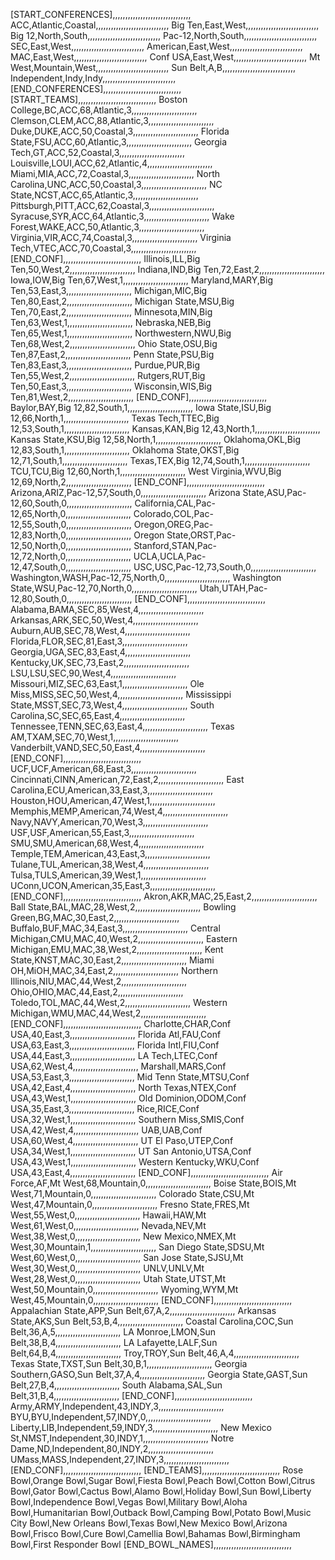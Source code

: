 [START_CONFERENCES],,,,,,,,,,,,,,,,,,,,,,,,,,,,,,,
ACC,Atlantic,Coastal,,,,,,,,,,,,,,,,,,,,,,,,,,,,,
Big Ten,East,West,,,,,,,,,,,,,,,,,,,,,,,,,,,,,
Big 12,North,South,,,,,,,,,,,,,,,,,,,,,,,,,,,,,
Pac-12,North,South,,,,,,,,,,,,,,,,,,,,,,,,,,,,,
SEC,East,West,,,,,,,,,,,,,,,,,,,,,,,,,,,,,
American,East,West,,,,,,,,,,,,,,,,,,,,,,,,,,,,,
MAC,East,West,,,,,,,,,,,,,,,,,,,,,,,,,,,,,
Conf USA,East,West,,,,,,,,,,,,,,,,,,,,,,,,,,,,,
Mt West,Mountain,West,,,,,,,,,,,,,,,,,,,,,,,,,,,,,
Sun Belt,A,B,,,,,,,,,,,,,,,,,,,,,,,,,,,,,
Independent,Indy,Indy,,,,,,,,,,,,,,,,,,,,,,,,,,,,,
[END_CONFERENCES],,,,,,,,,,,,,,,,,,,,,,,,,,,,,,,
[START_TEAMS],,,,,,,,,,,,,,,,,,,,,,,,,,,,,,,
Boston College,BC,ACC,68,Atlantic,3,,,,,,,,,,,,,,,,,,,,,,,,,,
Clemson,CLEM,ACC,88,Atlantic,3,,,,,,,,,,,,,,,,,,,,,,,,,,
Duke,DUKE,ACC,50,Coastal,3,,,,,,,,,,,,,,,,,,,,,,,,,,
Florida State,FSU,ACC,60,Atlantic,3,,,,,,,,,,,,,,,,,,,,,,,,,,
Georgia Tech,GT,ACC,52,Coastal,3,,,,,,,,,,,,,,,,,,,,,,,,,,
Louisville,LOUI,ACC,62,Atlantic,4,,,,,,,,,,,,,,,,,,,,,,,,,,
Miami,MIA,ACC,72,Coastal,3,,,,,,,,,,,,,,,,,,,,,,,,,,
North Carolina,UNC,ACC,50,Coastal,3,,,,,,,,,,,,,,,,,,,,,,,,,,
NC State,NCST,ACC,65,Atlantic,3,,,,,,,,,,,,,,,,,,,,,,,,,,
Pittsburgh,PITT,ACC,62,Coastal,3,,,,,,,,,,,,,,,,,,,,,,,,,,
Syracuse,SYR,ACC,64,Atlantic,3,,,,,,,,,,,,,,,,,,,,,,,,,,
Wake Forest,WAKE,ACC,50,Atlantic,3,,,,,,,,,,,,,,,,,,,,,,,,,,
Virginia,VIR,ACC,74,Coastal,3,,,,,,,,,,,,,,,,,,,,,,,,,,
Virginia Tech,VTEC,ACC,70,Coastal,3,,,,,,,,,,,,,,,,,,,,,,,,,,
[END_CONF],,,,,,,,,,,,,,,,,,,,,,,,,,,,,,,
Illinois,ILL,Big Ten,50,West,2,,,,,,,,,,,,,,,,,,,,,,,,,,
Indiana,IND,Big Ten,72,East,2,,,,,,,,,,,,,,,,,,,,,,,,,,
Iowa,IOW,Big Ten,67,West,1,,,,,,,,,,,,,,,,,,,,,,,,,,
Maryland,MARY,Big Ten,53,East,3,,,,,,,,,,,,,,,,,,,,,,,,,,
Michigan,MIC,Big Ten,80,East,2,,,,,,,,,,,,,,,,,,,,,,,,,,
Michigan State,MSU,Big Ten,70,East,2,,,,,,,,,,,,,,,,,,,,,,,,,,
Minnesota,MIN,Big Ten,63,West,1,,,,,,,,,,,,,,,,,,,,,,,,,,
Nebraska,NEB,Big Ten,65,West,1,,,,,,,,,,,,,,,,,,,,,,,,,,
Northwestern,NWU,Big Ten,68,West,2,,,,,,,,,,,,,,,,,,,,,,,,,,
Ohio State,OSU,Big Ten,87,East,2,,,,,,,,,,,,,,,,,,,,,,,,,,
Penn State,PSU,Big Ten,83,East,3,,,,,,,,,,,,,,,,,,,,,,,,,,
Purdue,PUR,Big Ten,55,West,2,,,,,,,,,,,,,,,,,,,,,,,,,,
Rutgers,RUT,Big Ten,50,East,3,,,,,,,,,,,,,,,,,,,,,,,,,,
Wisconsin,WIS,Big Ten,81,West,2,,,,,,,,,,,,,,,,,,,,,,,,,,
[END_CONF],,,,,,,,,,,,,,,,,,,,,,,,,,,,,,,
Baylor,BAY,Big 12,82,South,1,,,,,,,,,,,,,,,,,,,,,,,,,,
Iowa State,ISU,Big 12,66,North,1,,,,,,,,,,,,,,,,,,,,,,,,,,
Texas Tech,TTEC,Big 12,53,South,1,,,,,,,,,,,,,,,,,,,,,,,,,,
Kansas,KAN,Big 12,43,North,1,,,,,,,,,,,,,,,,,,,,,,,,,,
Kansas State,KSU,Big 12,58,North,1,,,,,,,,,,,,,,,,,,,,,,,,,,
Oklahoma,OKL,Big 12,83,South,1,,,,,,,,,,,,,,,,,,,,,,,,,,
Oklahoma State,OKST,Big 12,71,South,1,,,,,,,,,,,,,,,,,,,,,,,,,,
Texas,TEX,Big 12,74,South,1,,,,,,,,,,,,,,,,,,,,,,,,,,
TCU,TCU,Big 12,60,North,1,,,,,,,,,,,,,,,,,,,,,,,,,,
West Virginia,WVU,Big 12,69,North,2,,,,,,,,,,,,,,,,,,,,,,,,,,
[END_CONF],,,,,,,,,,,,,,,,,,,,,,,,,,,,,,,
Arizona,ARIZ,Pac-12,57,South,0,,,,,,,,,,,,,,,,,,,,,,,,,,
Arizona State,ASU,Pac-12,60,South,0,,,,,,,,,,,,,,,,,,,,,,,,,,
California,CAL,Pac-12,65,North,0,,,,,,,,,,,,,,,,,,,,,,,,,,
Colorado,COL,Pac-12,55,South,0,,,,,,,,,,,,,,,,,,,,,,,,,,
Oregon,OREG,Pac-12,83,North,0,,,,,,,,,,,,,,,,,,,,,,,,,,
Oregon State,ORST,Pac-12,50,North,0,,,,,,,,,,,,,,,,,,,,,,,,,,
Stanford,STAN,Pac-12,72,North,0,,,,,,,,,,,,,,,,,,,,,,,,,,
UCLA,UCLA,Pac-12,47,South,0,,,,,,,,,,,,,,,,,,,,,,,,,,
USC,USC,Pac-12,73,South,0,,,,,,,,,,,,,,,,,,,,,,,,,,
Washington,WASH,Pac-12,75,North,0,,,,,,,,,,,,,,,,,,,,,,,,,,
Washington State,WSU,Pac-12,70,North,0,,,,,,,,,,,,,,,,,,,,,,,,,,
Utah,UTAH,Pac-12,80,South,0,,,,,,,,,,,,,,,,,,,,,,,,,,
[END_CONF],,,,,,,,,,,,,,,,,,,,,,,,,,,,,,,
Alabama,BAMA,SEC,85,West,4,,,,,,,,,,,,,,,,,,,,,,,,,,
Arkansas,ARK,SEC,50,West,4,,,,,,,,,,,,,,,,,,,,,,,,,,
Auburn,AUB,SEC,78,West,4,,,,,,,,,,,,,,,,,,,,,,,,,,
Florida,FLOR,SEC,81,East,3,,,,,,,,,,,,,,,,,,,,,,,,,,
Georgia,UGA,SEC,83,East,4,,,,,,,,,,,,,,,,,,,,,,,,,,
Kentucky,UK,SEC,73,East,2,,,,,,,,,,,,,,,,,,,,,,,,,,
LSU,LSU,SEC,90,West,4,,,,,,,,,,,,,,,,,,,,,,,,,,
Missouri,MIZ,SEC,63,East,1,,,,,,,,,,,,,,,,,,,,,,,,,,
Ole Miss,MISS,SEC,50,West,4,,,,,,,,,,,,,,,,,,,,,,,,,,
Mississippi State,MSST,SEC,73,West,4,,,,,,,,,,,,,,,,,,,,,,,,,,
South Carolina,SC,SEC,65,East,4,,,,,,,,,,,,,,,,,,,,,,,,,,
Tennessee,TENN,SEC,63,East,4,,,,,,,,,,,,,,,,,,,,,,,,,,
Texas AM,TXAM,SEC,70,West,1,,,,,,,,,,,,,,,,,,,,,,,,,,
Vanderbilt,VAND,SEC,50,East,4,,,,,,,,,,,,,,,,,,,,,,,,,,
[END_CONF],,,,,,,,,,,,,,,,,,,,,,,,,,,,,,,
UCF,UCF,American,68,East,3,,,,,,,,,,,,,,,,,,,,,,,,,,
Cincinnati,CINN,American,72,East,2,,,,,,,,,,,,,,,,,,,,,,,,,,
East Carolina,ECU,American,33,East,3,,,,,,,,,,,,,,,,,,,,,,,,,,
Houston,HOU,American,47,West,1,,,,,,,,,,,,,,,,,,,,,,,,,,
Memphis,MEMP,American,74,West,4,,,,,,,,,,,,,,,,,,,,,,,,,,
Navy,NAVY,American,70,West,3,,,,,,,,,,,,,,,,,,,,,,,,,,
USF,USF,American,55,East,3,,,,,,,,,,,,,,,,,,,,,,,,,,
SMU,SMU,American,68,West,4,,,,,,,,,,,,,,,,,,,,,,,,,,
Temple,TEM,American,43,East,3,,,,,,,,,,,,,,,,,,,,,,,,,,
Tulane,TUL,American,38,West,4,,,,,,,,,,,,,,,,,,,,,,,,,,
Tulsa,TULS,American,39,West,1,,,,,,,,,,,,,,,,,,,,,,,,,,
UConn,UCON,American,35,East,3,,,,,,,,,,,,,,,,,,,,,,,,,,
[END_CONF],,,,,,,,,,,,,,,,,,,,,,,,,,,,,,,
Akron,AKR,MAC,25,East,2,,,,,,,,,,,,,,,,,,,,,,,,,,
Ball State,BAL,MAC,28,West,2,,,,,,,,,,,,,,,,,,,,,,,,,,
Bowling Green,BG,MAC,30,East,2,,,,,,,,,,,,,,,,,,,,,,,,,,
Buffalo,BUF,MAC,34,East,3,,,,,,,,,,,,,,,,,,,,,,,,,,
Central Michigan,CMU,MAC,40,West,2,,,,,,,,,,,,,,,,,,,,,,,,,,
Eastern Michigan,EMU,MAC,38,West,2,,,,,,,,,,,,,,,,,,,,,,,,,,
Kent State,KNST,MAC,30,East,2,,,,,,,,,,,,,,,,,,,,,,,,,,
Miami OH,MiOH,MAC,34,East,2,,,,,,,,,,,,,,,,,,,,,,,,,,
Northern Illinois,NIU,MAC,44,West,2,,,,,,,,,,,,,,,,,,,,,,,,,,
Ohio,OHIO,MAC,44,East,2,,,,,,,,,,,,,,,,,,,,,,,,,,
Toledo,TOL,MAC,44,West,2,,,,,,,,,,,,,,,,,,,,,,,,,,
Western Michigan,WMU,MAC,44,West,2,,,,,,,,,,,,,,,,,,,,,,,,,,
[END_CONF],,,,,,,,,,,,,,,,,,,,,,,,,,,,,,,
Charlotte,CHAR,Conf USA,40,East,3,,,,,,,,,,,,,,,,,,,,,,,,,,
Florida Atl,FAU,Conf USA,63,East,3,,,,,,,,,,,,,,,,,,,,,,,,,,
Florida Intl,FIU,Conf USA,44,East,3,,,,,,,,,,,,,,,,,,,,,,,,,,
LA Tech,LTEC,Conf USA,62,West,4,,,,,,,,,,,,,,,,,,,,,,,,,,
Marshall,MARS,Conf USA,53,East,3,,,,,,,,,,,,,,,,,,,,,,,,,,
Mid Tenn State,MTSU,Conf USA,42,East,4,,,,,,,,,,,,,,,,,,,,,,,,,,
North Texas,NTEX,Conf USA,43,West,1,,,,,,,,,,,,,,,,,,,,,,,,,,
Old Dominion,ODOM,Conf USA,35,East,3,,,,,,,,,,,,,,,,,,,,,,,,,,
Rice,RICE,Conf USA,32,West,1,,,,,,,,,,,,,,,,,,,,,,,,,,
Southern Miss,SMIS,Conf USA,42,West,4,,,,,,,,,,,,,,,,,,,,,,,,,,
UAB,UAB,Conf USA,60,West,4,,,,,,,,,,,,,,,,,,,,,,,,,,
UT El Paso,UTEP,Conf USA,34,West,1,,,,,,,,,,,,,,,,,,,,,,,,,,
UT San Antonio,UTSA,Conf USA,43,West,1,,,,,,,,,,,,,,,,,,,,,,,,,,
Western Kentucky,WKU,Conf USA,43,East,4,,,,,,,,,,,,,,,,,,,,,,,,,,
[END_CONF],,,,,,,,,,,,,,,,,,,,,,,,,,,,,,,
Air Force,AF,Mt West,68,Mountain,0,,,,,,,,,,,,,,,,,,,,,,,,,,
Boise State,BOIS,Mt West,71,Mountain,0,,,,,,,,,,,,,,,,,,,,,,,,,,
Colorado State,CSU,Mt West,47,Mountain,0,,,,,,,,,,,,,,,,,,,,,,,,,,
Fresno State,FRES,Mt West,55,West,0,,,,,,,,,,,,,,,,,,,,,,,,,,
Hawaii,HAW,Mt West,61,West,0,,,,,,,,,,,,,,,,,,,,,,,,,,
Nevada,NEV,Mt West,38,West,0,,,,,,,,,,,,,,,,,,,,,,,,,,
New Mexico,NMEX,Mt West,30,Mountain,1,,,,,,,,,,,,,,,,,,,,,,,,,,
San Diego State,SDSU,Mt West,60,West,0,,,,,,,,,,,,,,,,,,,,,,,,,,
San Jose State,SJSU,Mt West,30,West,0,,,,,,,,,,,,,,,,,,,,,,,,,,
UNLV,UNLV,Mt West,28,West,0,,,,,,,,,,,,,,,,,,,,,,,,,,
Utah State,UTST,Mt West,50,Mountain,0,,,,,,,,,,,,,,,,,,,,,,,,,,
Wyoming,WYM,Mt West,45,Mountain,0,,,,,,,,,,,,,,,,,,,,,,,,,,
[END_CONF],,,,,,,,,,,,,,,,,,,,,,,,,,,,,,,
Appalachian State,APP,Sun Belt,67,A,2,,,,,,,,,,,,,,,,,,,,,,,,,,
Arkansas State,AKS,Sun Belt,53,B,4,,,,,,,,,,,,,,,,,,,,,,,,,,
Coastal Carolina,COC,Sun Belt,36,A,5,,,,,,,,,,,,,,,,,,,,,,,,,,
LA Monroe,LMON,Sun Belt,38,B,4,,,,,,,,,,,,,,,,,,,,,,,,,,
LA Lafayette,LALF,Sun Belt,64,B,4,,,,,,,,,,,,,,,,,,,,,,,,,,
Troy,TROY,Sun Belt,46,A,4,,,,,,,,,,,,,,,,,,,,,,,,,,
Texas State,TXST,Sun Belt,30,B,1,,,,,,,,,,,,,,,,,,,,,,,,,,
Georgia Southern,GASO,Sun Belt,37,A,4,,,,,,,,,,,,,,,,,,,,,,,,,,
Georgia State,GAST,Sun Belt,27,B,4,,,,,,,,,,,,,,,,,,,,,,,,,,
South Alabama,SAL,Sun Belt,31,B,4,,,,,,,,,,,,,,,,,,,,,,,,,,
[END_CONF],,,,,,,,,,,,,,,,,,,,,,,,,,,,,,,
Army,ARMY,Independent,43,INDY,3,,,,,,,,,,,,,,,,,,,,,,,,,,
BYU,BYU,Independent,57,INDY,0,,,,,,,,,,,,,,,,,,,,,,,,,,
Liberty,LIB,Independent,59,INDY,3,,,,,,,,,,,,,,,,,,,,,,,,,,
New Mexico St,NMST,Independent,30,INDY,1,,,,,,,,,,,,,,,,,,,,,,,,,,
Notre Dame,ND,Independent,80,INDY,2,,,,,,,,,,,,,,,,,,,,,,,,,,
UMass,MASS,Independent,27,INDY,3,,,,,,,,,,,,,,,,,,,,,,,,,,
[END_CONF],,,,,,,,,,,,,,,,,,,,,,,,,,,,,,,
[END_TEAMS],,,,,,,,,,,,,,,,,,,,,,,,,,,,,,,
Rose Bowl,Orange Bowl,Sugar Bowl,Fiesta Bowl,Peach Bowl,Cotton Bowl,Citrus Bowl,Gator Bowl,Cactus Bowl,Alamo Bowl,Holiday Bowl,Sun Bowl,Liberty Bowl,Independence Bowl,Vegas Bowl,Military Bowl,Aloha Bowl,Humanitarian Bowl,Outback Bowl,Camping Bowl,Potato Bowl,Music City Bowl,New Orleans Bowl,Texas Bowl,New Mexico Bowl,Arizona Bowl,Frisco Bowl,Cure Bowl,Camellia Bowl,Bahamas Bowl,Birmingham Bowl,First Responder Bowl
[END_BOWL_NAMES],,,,,,,,,,,,,,,,,,,,,,,,,,,,,,,
